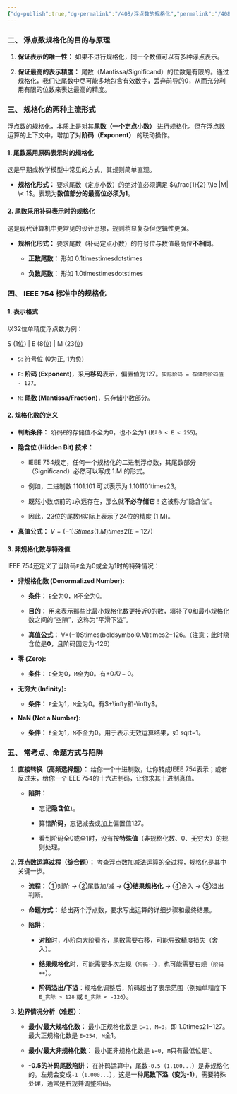 ```yaml
---
{"dg-publish":true,"dg-permalink":"/408/浮点数的规格化","permalink":"/408/浮点数的规格化/","dgShowBacklinks":true,"dgShowLocalGraph":true,"dgShowInlineTitle":true}
---
```


### 二、 浮点数规格化的目的与原理


1. **保证表示的唯一性：** 如果不进行规格化，同一个数值可以有多种浮点表示。
    
        
2. **保证最高的表示精度：** 尾数（Mantissa/Significand）的位数是有限的。通过规格化，我们让尾数中尽可能多地包含有效数字，丢弃前导的0，从而充分利用有限的位数来表达最高的精度。
    
        

### 三、 规格化的两种主流形式

浮点数的规格化，本质上是对其**尾数（一个定点小数）** 进行规格化。但在浮点数运算的上下文中，增加了对**阶码（Exponent）** 的联动操作。

#### 1. 尾数采用原码表示时的规格化

这是早期或教学模型中常见的方式，其规则简单直观。

- **规格化形式：** 要求尾数（定点小数）的绝对值必须满足 $\\frac{1}{2} \\le |M| \< 1$。表现为**数值部分的最高位必须为1**。

#### 2. 尾数采用补码表示时的规格化

这是现代计算机中更常见的设计思想，规则稍显复杂但逻辑性更强。

- **规格化形式：** 要求尾数（补码定点小数）的符号位与数值最高位**不相同**。
    
    - **正数尾数：** 形如 0.1timestimesdotstimes
        
    - **负数尾数：** 形如 1.0timestimesdotstimes
        
### 四、 IEEE 754 标准中的规格化

#### 1. 表示格式

以32位单精度浮点数为例：

S (1位) | E (8位) | M (23位)

- `S`: 符号位 (0为正, 1为负)
    
- `E`: **阶码 (Exponent)**，采用**移码**表示，偏置值为127。`实际阶码 = 存储的阶码值 - 127`。
    
- `M`: **尾数 (Mantissa/Fraction)**，只存储小数部分。
    

#### 2. 规格化数的定义

- **判断条件：** 阶码`E`的存储值不全为0，也不全为1 (即 `0 < E < 255`)。
    
- **隐含位 (Hidden Bit) 技术：**
    
    - IEEE 754规定，任何一个规格化的二进制浮点数，其尾数部分（Significand）必然可以写成 1.M 的形式。
        
    - 例如，二进制数 1101.101 可以表示为 1.101101times23。
        
    - 既然小数点前的`1`永远存在，那么就**不必存储它**！这被称为“隐含位”。
        
    - 因此，23位的尾数`M`实际上表示了24位的精度 (1.M)。
        
- **真值公式：** $V=(−1)Stimes(1.M)times2(E−127)$
    
#### 3. 非规格化数与特殊值

IEEE 754还定义了当阶码`E`全为0或全为1时的特殊情况：

- **非规格化数 (Denormalized Number):**
    
    - **条件：** `E`全为0，`M`不全为0。
        
    - **目的：** 用来表示那些比最小规格化数更接近0的数，填补了0和最小规格化数之间的“空隙”，这称为“平滑下溢”。
        
    - **真值公式：** V=(−1)Stimes(boldsymbol0.M)times2−126。（注意：此时隐含位是**0**，且阶码固定为-126）
        
- **零 (Zero):**
    
    - **条件：** `E`全为0，`M`全为0。有$+0和-0$。
        
- **无穷大 (Infinity):**
    
    - **条件：** `E`全为1，`M`全为0。有$+\infty和-\infty$。
        
- **NaN (Not a Number):**
    
    - **条件：** `E`全为1，`M`不全为0。用于表示无效运算结果，如 sqrt−1。
        

### 五、 常考点、命题方式与陷阱

1. **直接转换（高频选择题）：** 给你一个十进制数，让你转成IEEE 754表示；或者反过来，给你一个IEEE 754的十六进制码，让你求其十进制真值。
    
    - **陷阱：**
        
        - 忘记**隐含位**`1`。
            
        - 算错**阶码**，忘记减去或加上偏置值127。
            
        - 看到阶码全0或全1时，没有按**特殊值**（非规格化数、0、无穷大）的规则处理。
            
2. **浮点数运算过程（综合题）：** 考查浮点数加减法运算的全过程，规格化是其中关键一步。
    
    - **流程：** ①对阶 -> ②尾数加/减 -> **③结果规格化** -> ④舍入 -> ⑤溢出判断。
        
    - **命题方式：** 给出两个浮点数，要求写出运算的详细步骤和最终结果。
        
    - **陷阱：**
        
        - **对阶**时，小阶向大阶看齐，尾数需要右移，可能导致精度损失（舍入）。
            
        - **结果规格化**时，可能需要多次左规（`阶码--`），也可能需要右规（`阶码++`）。
            
        - **阶码溢出/下溢**：规格化调整后，阶码超出了表示范围（例如单精度下 `E_实际 > 128` 或 `E_实际 < -126`）。
            
3. **边界情况分析（难题）：**
    
    - **最小/最大规格化数：** 最小正规格化数是 `E=1, M=0`，即 1.0times21−127。最大正规格化数是 `E=254, M`全1。
        
    - **最小/最大非规格化数：** 最小正非规格化数是 `E=0, M`只有最低位是1。
        
    - **-0.5的补码尾数陷阱：** 在补码运算中，尾数`-0.5`（`1.100...`）是非规格化的。左规会变成`-1`（`1.000...`），这是一种**尾数下溢（变为-1）**，需要特殊处理，通常是右规并调整阶码。
        
